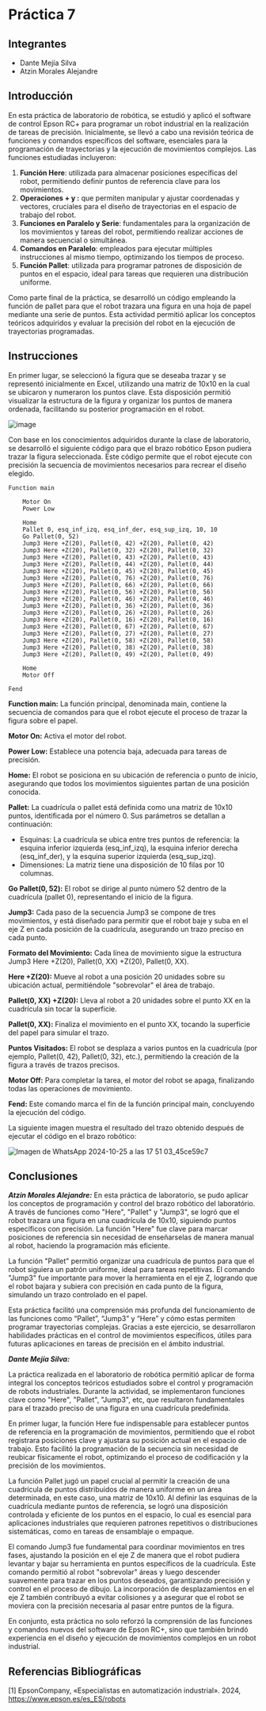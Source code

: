 # Práctica 7

## Integrantes

- Dante Mejía Silva
- Atzin Morales Alejandre

## Introducción 

En esta práctica de laboratorio de robótica, se estudió y aplicó el software de control Epson RC+ para programar un robot industrial en la realización de tareas de precisión. Inicialmente, se llevó a cabo una revisión teórica de funciones y comandos específicos del software, esenciales para la programación de trayectorias y la ejecución de movimientos complejos. Las funciones estudiadas incluyeron:

1. **Función Here**: utilizada para almacenar posiciones específicas del robot, permitiendo definir puntos de referencia clave para los movimientos.
2. **Operaciones + y :** que permiten manipular y ajustar coordenadas y vectores, cruciales para el diseño de trayectorias en el espacio de trabajo del robot.
3. **Funciones en Paralelo y Serie**: fundamentales para la organización de los movimientos y tareas del robot, permitiendo realizar acciones de manera secuencial o simultánea.
4. **Comandos en Paralelo**: empleados para ejecutar múltiples instrucciones al mismo tiempo, optimizando los tiempos de proceso.
5. **Función Pallet**: utilizada para programar patrones de disposición de puntos en el espacio, ideal para tareas que requieren una distribución uniforme.

Como parte final de la práctica, se desarrolló un código empleando la función de pallet para que el robot trazara una figura en una hoja de papel mediante una serie de puntos. Esta actividad permitió aplicar los conceptos teóricos adquiridos y evaluar la precisión del robot en la ejecución de trayectorias programadas.

## Instrucciones

En primer lugar, se seleccionó la figura que se deseaba trazar y se representó inicialmente en Excel, utilizando una matriz de 10x10 en la cual se ubicaron y numeraron los puntos clave. Esta disposición permitió visualizar la estructura de la figura y organizar los puntos de manera ordenada, facilitando su posterior programación en el robot.

![image](https://github.com/user-attachments/assets/098a3833-ddd4-4d45-be64-186617e104f3)

Con base en los conocimientos adquiridos durante la clase de laboratorio, se desarrolló el siguiente código para que el brazo robótico Epson pudiera trazar la figura seleccionada. Este código permite que el robot ejecute con precisión la secuencia de movimientos necesarios para recrear el diseño elegido.
```
Function main
	
	Motor On
	Power Low
		
	Home
	Pallet 0, esq_inf_izq, esq_inf_der, esq_sup_izq, 10, 10
	Go Pallet(0, 52)
	Jump3 Here +Z(20), Pallet(0, 42) +Z(20), Pallet(0, 42)
	Jump3 Here +Z(20), Pallet(0, 32) +Z(20), Pallet(0, 32)
	Jump3 Here +Z(20), Pallet(0, 43) +Z(20), Pallet(0, 43)
	Jump3 Here +Z(20), Pallet(0, 44) +Z(20), Pallet(0, 44)
	Jump3 Here +Z(20), Pallet(0, 45) +Z(20), Pallet(0, 45)
	Jump3 Here +Z(20), Pallet(0, 76) +Z(20), Pallet(0, 76)
	Jump3 Here +Z(20), Pallet(0, 66) +Z(20), Pallet(0, 66)
	Jump3 Here +Z(20), Pallet(0, 56) +Z(20), Pallet(0, 56)
	Jump3 Here +Z(20), Pallet(0, 46) +Z(20), Pallet(0, 46)
	Jump3 Here +Z(20), Pallet(0, 36) +Z(20), Pallet(0, 36)
	Jump3 Here +Z(20), Pallet(0, 26) +Z(20), Pallet(0, 26)
	Jump3 Here +Z(20), Pallet(0, 16) +Z(20), Pallet(0, 16)
	Jump3 Here +Z(20), Pallet(0, 67) +Z(20), Pallet(0, 67)
	Jump3 Here +Z(20), Pallet(0, 27) +Z(20), Pallet(0, 27)
	Jump3 Here +Z(20), Pallet(0, 58) +Z(20), Pallet(0, 58)
	Jump3 Here +Z(20), Pallet(0, 38) +Z(20), Pallet(0, 38)
	Jump3 Here +Z(20), Pallet(0, 49) +Z(20), Pallet(0, 49)
	
	Home
	Motor Off
	
Fend
```

**Function main:** La función principal, denominada main, contiene la secuencia de comandos para que el robot ejecute el proceso de trazar la figura sobre el papel.

**Motor On:** Activa el motor del robot.

**Power Low:** Establece una potencia baja, adecuada para tareas de precisión.

**Home:** El robot se posiciona en su ubicación de referencia o punto de inicio, asegurando que todos los movimientos siguientes partan de una posición conocida.

**Pallet:** La cuadrícula o pallet está definida como una matriz de 10x10 puntos, identificada por el número 0. Sus parámetros se detallan a continuación:

- Esquinas: La cuadrícula se ubica entre tres puntos de referencia: la esquina inferior izquierda (esq_inf_izq), la esquina inferior derecha (esq_inf_der), y la esquina superior izquierda (esq_sup_izq).
- Dimensiones: La matriz tiene una disposición de 10 filas por 10 columnas.

**Go Pallet(0, 52):** El robot se dirige al punto número 52 dentro de la cuadrícula (pallet 0), representando el inicio de la figura.

**Jump3:** Cada paso de la secuencia Jump3 se compone de tres movimientos, y está diseñado para permitir que el robot baje y suba en el eje Z en cada posición de la cuadrícula, asegurando un trazo preciso en cada punto.

**Formato del Movimiento:** Cada línea de movimiento sigue la estructura Jump3 Here +Z(20), Pallet(0, XX) +Z(20), Pallet(0, XX).

**Here +Z(20):** Mueve al robot a una posición 20 unidades sobre su ubicación actual, permitiéndole "sobrevolar" el área de trabajo.

**Pallet(0, XX) +Z(20):** Lleva al robot a 20 unidades sobre el punto XX en la cuadrícula sin tocar la superficie.

**Pallet(0, XX):** Finaliza el movimiento en el punto XX, tocando la superficie del papel para simular el trazo.

**Puntos Visitados:** El robot se desplaza a varios puntos en la cuadrícula (por ejemplo, Pallet(0, 42), Pallet(0, 32), etc.), permitiendo la creación de la figura a través de trazos precisos.

**Motor Off:** Para completar la tarea, el motor del robot se apaga, finalizando todas las operaciones de movimiento.

**Fend:** Este comando marca el fin de la función principal main, concluyendo la ejecución del código.

La siguiente imagen muestra el resultado del trazo obtenido después de ejecutar el código en el brazo robótico:

![Imagen de WhatsApp 2024-10-25 a las 17 51 03_45ce59c7](https://github.com/user-attachments/assets/ff2c97cd-a523-4638-9961-4d952d25defc)

## Conclusiones

***Atzin Morales Alejandre:*** En esta práctica de laboratorio, se pudo aplicar los conceptos de programación y control del brazo robótico del laboratório. A través de funciones como "Here", "Pallet" y "Jump3", se logró que el robot trazara una figura en una cuadrícula de 10x10, siguiendo puntos específicos con precisión. La función "Here" fue clave para marcar posiciones de referencia sin necesidad de enseñarselas de manera manual al robot, haciendo la programación más eficiente.

La función "Pallet" permitió organizar una cuadrícula de puntos para que el robot siguiera un patrón uniforme, ideal para tareas repetitivas. El comando "Jump3" fue importante para mover la herramienta en el eje Z, logrando que el robot bajara y subiera con precisión en cada punto de la figura, simulando un trazo controlado en el papel.

Esta práctica facilitó una comprensión más profunda del funcionamiento de las funciones como “Pallet”, “Jump3” y “Here” y cómo estas permiten programar trayectorias complejas. Gracias a este ejercicio, se desarrollaron habilidades prácticas en el control de movimientos específicos, útiles para futuras aplicaciones en tareas de precisión en el ámbito industrial.



***Dante Mejía Silva:*** 

La práctica realizada en el laboratorio de robótica permitió aplicar de forma integral los conceptos teóricos estudiados sobre el control y programación de robots industriales. Durante la actividad, se implementaron funciones clave como "Here", "Pallet", "Jump3", etc, que resultaron fundamentales para el trazado preciso de una figura en una cuadrícula predefinida.

En primer lugar, la función Here fue indispensable para establecer puntos de referencia en la programación de movimientos, permitiendo que el robot registrara posiciones clave y ajustara su posición actual en el espacio de trabajo. Esto facilitó la programación de la secuencia sin necesidad de reubicar físicamente el robot, optimizando el proceso de codificación y la precisión de los movimientos.

La función Pallet jugó un papel crucial al permitir la creación de una cuadrícula de puntos distribuidos de manera uniforme en un área determinada, en este caso, una matriz de 10x10. Al definir las esquinas de la cuadrícula mediante puntos de referencia, se logró una disposición controlada y eficiente de los puntos en el espacio, lo cual es esencial para aplicaciones industriales que requieren patrones repetitivos o distribuciones sistemáticas, como en tareas de ensamblaje o empaque.

El comando Jump3 fue fundamental para coordinar movimientos en tres fases, ajustando la posición en el eje Z de manera que el robot pudiera levantar y bajar su herramienta en puntos específicos de la cuadrícula. Este comando permitió al robot "sobrevolar" áreas y luego descender suavemente para trazar en los puntos deseados, garantizando precisión y control en el proceso de dibujo. La incorporación de desplazamientos en el eje Z también contribuyó a evitar colisiones y a asegurar que el robot se moviera con la precisión necesaria al pasar entre puntos de la figura.

En conjunto, esta práctica no solo reforzó la comprensión de las funciones y comandos nuevos del software de Epson RC+, sino que también brindó experiencia en el diseño y ejecución de movimientos complejos en un robot industrial. 

## Referencias Bibliográficas 

[1] 	EpsonCompany, «Especialistas en automatización industrial». 2024, https://www.epson.es/es_ES/robots






















